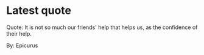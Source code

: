 # Latest quote 

Quote: It is not so much our friends' help that helps us, as the confidence of their help. 

By: Epicurus